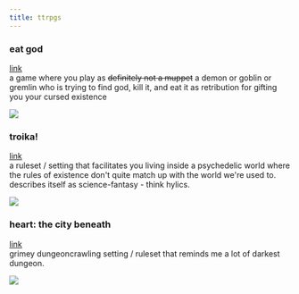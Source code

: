 ```yaml
---
title: ttrpgs
---
```

<div class="half-width">

### eat god  
[link](https://penguinking.com/eat-god/)  
a game where you play as ~~definitely not a muppet~~ a demon or goblin or gremlin who is trying to find god, kill it, and eat it as retribution for gifting you your cursed existence

![](https://64.media.tumblr.com/e961b1758835becdacb43c0aca30694f/88c40240c8409dd7-f0/s1280x1920/2ec292db4edd92e496a0603b69de2a5eb071acae.jpg)

### troika!  
[link](https://www.troikarpg.com/)  
a ruleset / setting that facilitates you living inside a psychedelic world where the rules of existence don't quite match up with the world we're used to. describes itself as science-fantasy - think hylics.

![](https://static.wixstatic.com/media/ab0272_5ae2a5630189434ea5fbacd5d3ad11b9~mv2.png/v1/fill/w_883,h_619,al_c,q_90,usm_0.66_1.00_0.01,enc_auto/bigsquirm_ks_sealdemon.png)

### heart: the city beneath  
[link](https://rowanrookanddecard.com/product/heart-the-city-beneath-rpg/)  
grimey dungeoncrawling setting / ruleset that reminds me a lot of darkest dungeon. 

![](https://i0.wp.com/rowanrookanddecard.com/wp-content/uploads/2020/03/ANGEL-scaled.jpg)

</div>